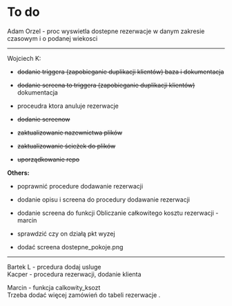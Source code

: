 # To do

Adam Orzel - proc wyswietla dostepne rezerwacje w danym zakresie czasowym i o podanej wiekosci  

--- 

Wojciech K:   
- ~~dodanie triggera (zapobieganie duplikacji klientów) baza i dokumentacja~~  

- ~~dodanie screena to triggera (zapobieganie duplikacji klientów)~~ dokumentacja  

- proceudra ktora anuluje rezerwacje  

- ~~dodanie screenow~~  

- ~~zaktualizowanie nazewnictwa plików~~  

- ~~zaktualizowanie ścieżek do plików~~  

- ~~uporządkowanie repo~~  

**Others:** 
- poprawnić procedure dodawanie rezerwacji  
- dodanie opisu i screena do procedury dodawanie rezerwacji  

- dodanie screena do funkcji Obliczanie całkowitego kosztu rezerwacji - marcin

- sprawdzić czy on działą pkt wyzej

- dodać screena dostepne_pokoje.png


---
           
Bartek L - prcedura dodaj usluge  
Kacper - procedura rezerwacji, dodanie klienta  

Marcin - funkcja calkowity_ksozt     
Trzeba dodać więcej zamówień do tabeli rezerwacje .   

